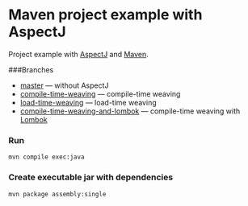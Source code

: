 Maven project example with AspectJ
=====================

Project example with [AspectJ](https://eclipse.org/aspectj/) and [Maven](http://maven.apache.org).

###Branches
* [master](https://github.com/Barlog-M/aspectj-maven-example/tree/master) — without AspectJ
* [compile-time-weaving](https://github.com/Barlog-M/aspectj-maven-example/tree/compile-time-weaving) — compile-time weaving
* [load-time-weaving](https://github.com/Barlog-M/aspectj-maven-example/tree/load-time-weaving) — load-time weaving
* [compile-time-weaving-and-lombok](https://github.com/Barlog-M/aspectj-maven-example/tree/compile-time-weaving-and-lombok) — compile-time weaving with [Lombok](http://projectlombok.org)

### Run ###
```
mvn compile exec:java
```

### Create executable jar with dependencies ###
```
mvn package assembly:single
```

